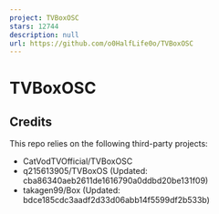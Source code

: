 ```yaml
---
project: TVBoxOSC
stars: 12744
description: null
url: https://github.com/o0HalfLife0o/TVBoxOSC
---
```


TVBoxOSC
========

Credits
-------

This repo relies on the following third-party projects:

-   CatVodTVOfficial/TVBoxOSC
-   q215613905/TVBoxOS (Updated: cba86340aeb2611de1616790a0ddbd20be131f09)
-   takagen99/Box (Updated: bdce185cdc3aadf2d33d06abb14f5599df2b533b)
